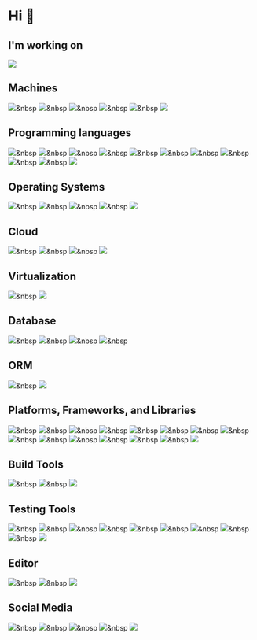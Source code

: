 # Hi 👋

## I'm working on
<img src="https://img.shields.io/badge/LG_CNS-A50034?style=flat&logo=LG&logoColor=white"/>

## Machines
<img src="https://img.shields.io/badge/Renault-FFCC33?style=flat&logo=Renault&logoColor=white"/>&nbsp
<img src="https://img.shields.io/badge/Mazda_RX8-101010?style=flat&logo=Mazda&logoColor=white"/>&nbsp
<img src="https://img.shields.io/badge/HP_Zbook-0096D6?style=flat&logo=HP&logoColor=white"/>&nbsp
<img src="https://img.shields.io/badge/ThinkPad_T570-EE2624?style=flat&logo=ThinkPad&logoColor=white"/>&nbsp
<img src="https://img.shields.io/badge/Apple_MacBookPro-000000?style=flat&logo=Apple&logoColor=white"/>&nbsp
<img src="https://img.shields.io/badge/Bose_QC35II-000000?style=flat&logo=Bose&logoColor=white"/>

## Programming languages
<img src="https://img.shields.io/badge/Haskell-5D4F85?style=flat&logo=Haskell&logoColor=white"/>&nbsp
<img src="https://img.shields.io/badge/Rust-7A2F00?style=flat&logo=Rust&logoColor=white"/>&nbsp
<img src="https://img.shields.io/badge/Ocaml-EC6813?style=flat&logo=Ocaml&logoColor=white"/>&nbsp
<img src="https://img.shields.io/badge/PureScript-14161A?style=flat&logo=PureScript&logoColor=white"/>&nbsp
<img src="https://img.shields.io/badge/Elm-1293D8?style=flat&logo=Elm&logoColor=white"/>&nbsp
<img src="https://img.shields.io/badge/Python-3776AB?style=flat&logo=Python&logoColor=white"/>&nbsp
<img src="https://img.shields.io/badge/TypeScript-3178C6?style=flat&logo=TypeScript&logoColor=white"/>&nbsp
<img src="https://img.shields.io/badge/JavaScript-F7DF1E?style=flat&logo=JavaScript&logoColor=white"/>&nbsp
<img src="https://img.shields.io/badge/Java-FFFFFF?style=flat&logo=OpenJDK&logoColor=white"/>&nbsp
<img src="https://img.shields.io/badge/C++-00599C?style=flat&logo=C++&logoColor=white"/>&nbsp
<img src="https://img.shields.io/badge/C-A8B9CC?style=flat&logo=C&logoColor=white"/>

## Operating Systems
<img src="https://img.shields.io/badge/Arch_Linux-1793D1?style=flat&logo=ArchLinux&logoColor=white"/>&nbsp
<img src="https://img.shields.io/badge/NixOS-5277C3?style=flat&logo=NixOS&logoColor=white"/>&nbsp
<img src="https://img.shields.io/badge/FreeBSD-AB2B28?style=flat&logo=FreeBSD&logoColor=white"/>&nbsp
<img src="https://img.shields.io/badge/OpenBSD-F2CA30?style=flat&logo=OpenBSD&logoColor=white"/>&nbsp
<img src="https://img.shields.io/badge/macOS-000000?style=flat&logo=macOS&logoColor=white"/>

## Cloud
<img src="https://img.shields.io/badge/Amazon_AWS-232F3E?style=flat&logo=AmazonAWS&logoColor=white"/>&nbsp
<img src="https://img.shields.io/badge/Google_Cloud_Platform-4285F4?style=flat&logo=GoogleCloud&logoColor=white"/>&nbsp
<img src="https://img.shields.io/badge/Microsoft_Azure-0078D4?style=flat&logo=MicrosoftAzure&logoColor=white"/>&nbsp
<img src="https://img.shields.io/badge/GitHub-181717?style=flat&logo=GitHub&logoColor=white"/>

## Virtualization
<img src="https://img.shields.io/badge/Docker-2496ED?style=flat&logo=Docker&logoColor=white"/>&nbsp
<img src="https://img.shields.io/badge/VirtualBox-183A61?style=flat&logo=VirtualBox&logoColor=white"/>


## Database
<img src="https://img.shields.io/badge/MySQL-4479A1?style=flat&logo=MySQL&logoColor=white"/>&nbsp
<img src="https://img.shields.io/badge/PostgreSQL-4169E1?style=flat&logo=PostgreSQL&logoColor=white"/>&nbsp
<img src="https://img.shields.io/badge/SQLite-003B57?style=flat&logo=SQLite&logoColor=white"/>&nbsp
<img src="https://img.shields.io/badge/Oracle-F80000?style=flat&logo=Oracle&logoColor=white"/>&nbsp

## ORM
<img src="https://img.shields.io/badge/Flyway-CC0200?style=flat&logo=Flyway&logoColor=white"/>&nbsp
<img src="https://img.shields.io/badge/Prisma-2D3748?style=flat&logo=Prisma&logoColor=white"/>

## Platforms, Frameworks, and Libraries
<img src="https://img.shields.io/badge/OpenJDK-FFFFFF?style=flat&logo=OpenJDK&logoColor=white"/>&nbsp
<img src="https://img.shields.io/badge/Node.js-339933?style=flat&logo=Node.js&logoColor=white"/>&nbsp
<img src="https://img.shields.io/badge/Deno-000000?style=flat&logo=Deno&logoColor=white"/>&nbsp
<img src="https://img.shields.io/badge/Django-092E20?style=flat&logo=Django&logoColor=white"/>&nbsp
<img src="https://img.shields.io/badge/Spring-6DB33F?style=flat&logo=Spring&logoColor=white"/>&nbsp
<img src="https://img.shields.io/badge/SpringBoot-6DB33F?style=flat&logo=SpringBoot&logoColor=white"/>&nbsp
<img src="https://img.shields.io/badge/Express-000000?style=flat&logo=Express&logoColor=white"/>&nbsp
<img src="https://img.shields.io/badge/React-61DAFB?style=flat&logo=React&logoColor=white"/>&nbsp
<img src="https://img.shields.io/badge/Vue.js-4FC08D?style=flat&logo=Vue.js&logoColor=white"/>&nbsp
<img src="https://img.shields.io/badge/GraphQL-E10098?style=flat&logo=GraphQL&logoColor=white"/>&nbsp
<img src="https://img.shields.io/badge/Apollo_GraphQL-311C87?style=flat&logo=ApolloGraphQL&logoColor=white"/>&nbsp
<img src="https://img.shields.io/badge/Hasura-1EB4D4?style=flat&logo=Hasura&logoColor=white"/>&nbsp
<img src="https://img.shields.io/badge/AWS_Lambda-FF9900?style=flat&logo=AWSLambda&logoColor=white"/>&nbsp
<img src="https://img.shields.io/badge/Serverless-FD5750?style=flat&logo=Serverless&logoColor=white"/>&nbsp
<img src="https://img.shields.io/badge/WebAssembly-654FF0?style=flat&logo=WebAssembly&logoColor=white"/>

## Build Tools
<img src="https://img.shields.io/badge/Jenkins-D24939?style=flat&logo=Jenkins&logoColor=white"/>&nbsp
<img src="https://img.shields.io/badge/Gradle-02303A?style=flat&logo=Gradle&logoColor=white"/>&nbsp
<img src="https://img.shields.io/badge/Apache_Maven-C71A36?style=flat&logo=ApacheMaven&logoColor=white"/>

## Testing Tools
<img src="https://img.shields.io/badge/Cypress-17202C?style=flat&logo=Cypress&logoColor=white"/>&nbsp
<img src="https://img.shields.io/badge/ESLint-4B32C3?style=flat&logo=ESLint&logoColor=white"/>&nbsp
<img src="https://img.shields.io/badge/Jest-C21325?style=flat&logo=Jest&logoColor=white"/>&nbsp
<img src="https://img.shields.io/badge/Playwright-2EAD33?style=flat&logo=Playwright&logoColor=white"/>&nbsp
<img src="https://img.shields.io/badge/Postman-FF6C37?style=flat&logo=Postman&logoColor=white"/>&nbsp
<img src="https://img.shields.io/badge/Prettier-F7B93E?style=flat&logo=Prettier&logoColor=white"/>&nbsp
<img src="https://img.shields.io/badge/Pytest-0A9EDC?style=flat&logo=Pytest&logoColor=white"/>&nbsp
<img src="https://img.shields.io/badge/SonarQube-4E9BCD?style=flat&logo=SonarQube&logoColor=white"/>&nbsp
<img src="https://img.shields.io/badge/Testing_Library-E33332?style=flat&logo=TestingLibrary&logoColor=white"/>&nbsp
<img src="https://img.shields.io/badge/Apache_JMeter-D22128?style=flat&logo=ApacheJMeter&logoColor=white"/>

## Editor
<img src="https://img.shields.io/badge/GNU_Emacs-7F5AB6?style=flat&logo=GNUEmacs&logoColor=white"/>&nbsp
<img src="https://img.shields.io/badge/Vim-019733?style=flat&logo=Vim&logoColor=white"/>&nbsp
<img src="https://img.shields.io/badge/VSCode-007ACC?style=flat&logo=VisualStudioCode&logoColor=white"/>

## Social Media
<img src="https://img.shields.io/badge/Discord-5865F2?style=flat&logo=Discord&logoColor=white"/>&nbsp
<img src="https://img.shields.io/badge/Facebook-1877F2?style=flat&logo=Facebook&logoColor=white"/>&nbsp
<img src="https://img.shields.io/badge/Hashnode-2962FF?style=flat&logo=Hashnode&logoColor=white"/>&nbsp
<img src="https://img.shields.io/badge/LinkedIn-0A66C2?style=flat&logo=LinkedIn&logoColor=white"/>&nbsp
<img src="https://img.shields.io/badge/Twitter-1DA1F2?style=flat&logo=Twitter&logoColor=white"/>
